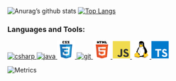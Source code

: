 ![Anurag’s github stats](https://github-readme-stats.vercel.app/api?username=YvesJaques&show_icons=true&count_private=true&theme=dracula)
[![Top Langs](https://github-readme-stats.vercel.app/api/top-langs/?username=YvesJaques&exclude_repo=cem_clipnet&layout=compact&theme=dracula)](https://github.com/anuraghazra/github-readme-stats)

<h3 align="left">Languages and Tools:</h3>

<p align="left">
    <a href="https://docs.microsoft.com/pt-br/dotnet/csharp/" target="_blank"> <img src="https://seeklogo.com/images/C/c-sharp-c-logo-02F17714BA-seeklogo.com.png" alt="csharp" width="40" height="40" /> </a>    
    <a href="https://www.java.com/" target="_blank"> <img src="https://logospng.org/download/java/logo-java-512.png" alt="java" width="40" height="40" /> </a>    
    <a href="https://www.w3schools.com/css/" target="_blank"> <img src="https://raw.githubusercontent.com/devicons/devicon/master/icons/css3/css3-original-wordmark.svg" alt="css3" width="40" height="40" /> </a>    
    <a href="https://git-scm.com/" target="_blank"> <img src="https://www.vectorlogo.zone/logos/git-scm/git-scm-icon.svg" alt="git" width="40" height="40" /> </a>
    <a href="https://www.w3.org/html/" target="_blank"> <img src="https://raw.githubusercontent.com/devicons/devicon/master/icons/html5/html5-original-wordmark.svg" alt="html5" width="40" height="40" /> </a>
    <a href="https://developer.mozilla.org/en-US/docs/Web/JavaScript" target="_blank">
        <img src="https://raw.githubusercontent.com/devicons/devicon/master/icons/javascript/javascript-original.svg" alt="javascript" width="40" height="40" />
    </a>
    <a href="https://www.linux.org/" target="_blank"> <img src="https://raw.githubusercontent.com/devicons/devicon/master/icons/linux/linux-original.svg" alt="linux" width="40" height="40" /> </a>    
    <a href="https://www.typescriptlang.org/" target="_blank"> <img src="https://raw.githubusercontent.com/devicons/devicon/master/icons/typescript/typescript-original.svg" alt="typescript" width="40" height="40" /> </a>
</p>



![Metrics](https://metrics.lecoq.io/YvesJaques?template=classic&activity=1&followup=1&isocalendar=1&languages=1&stars=1&posts=1&posts.limit=4&posts.source=dev.to&isocalendar.duration=half-year&stars.limit=4&activity.limit=5&activity.days=14&activity.filter=all&config.timezone=America%2FSao_Paulo&config.animated=true)
